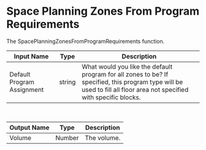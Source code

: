 

# Space Planning Zones From Program Requirements

The SpacePlanningZonesFromProgramRequirements function.

|Input Name|Type|Description|
|---|---|---|
|Default Program Assignment|string|What would you like the default program for all zones to be? If specified, this program type will be used to fill all floor area not specified with specific blocks.|


<br>

|Output Name|Type|Description|
|---|---|---|
|Volume|Number|The volume.|

